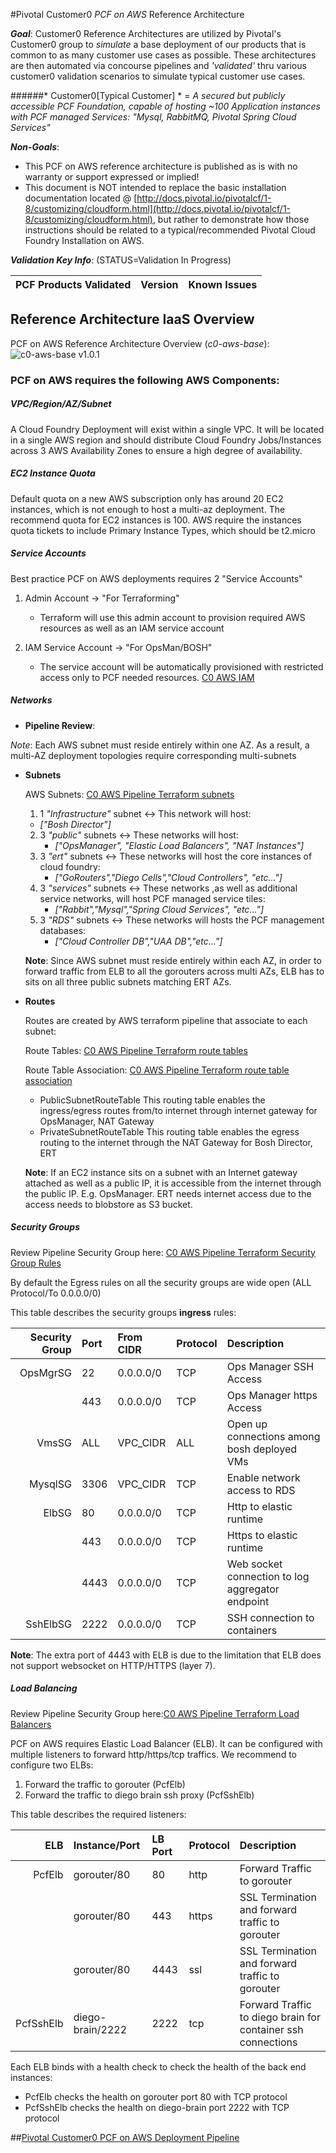 #Pivotal Customer0 _PCF on AWS_ Reference Architecture

*__Goal__*:  Customer0 Reference Architectures are utilized by Pivotal's Customer0 group to _simulate_ a base deployment of our products that is common to as many customer use cases as possible.  These architectures are then automated via concourse pipelines and _'validated'_ thru various customer0 validation scenarios to simulate typical customer use cases.

######* Customer0[Typical Customer] * = _A secured but publicly accessible PCF Foundation, capable of hosting ~100 Application instances with PCF managed Services: "Mysql, RabbitMQ, Pivotal Spring Cloud Services"_

*__Non-Goals__*:

- This PCF on AWS reference architecture is published as is with no warranty or support expressed or implied!
- This document is NOT intended to replace the basic installation documentation located @ [http://docs.pivotal.io/pivotalcf/1-8/customizing/cloudform.html](http://docs.pivotal.io/pivotalcf/1-8/customizing/cloudform.html), but rather to demonstrate how those instructions should be related to a typical/recommended Pivotal Cloud Foundry Installation on AWS.

*__Validation Key Info__*: (STATUS=Validation In Progress)

| PCF Products Validated        | Version                  | Known Issues              |
| -----------------------------:|:-------------------------|:-------------------------|

## Reference Architecture IaaS Overview

PCF on AWS Reference Architecture Overview (*c0-aws-base*):![c0-aws-base v1.0.1](../static/aws/images/PCF-AWS-RefArch-Overview/overview-arch.png)

### __PCF on AWS requires the following AWS Components__:

##### VPC/Region/AZ/Subnet

A Cloud Foundry Deployment will exist within a single VPC.  It will be located in a single AWS region and should distribute Cloud Foundry Jobs/Instances across 3 AWS Availability Zones to ensure a high degree of availability.

##### EC2 Instance Quota

Default quota on a new AWS subscription only has around 20 EC2 instances, which is not enough to host a multi-az deployment.
The recommend quota for EC2 instances is 100. AWS require the instances quota tickets to include Primary Instance Types, which should be t2.micro

##### Service Accounts

Best practice PCF on AWS deployments requires 2 "Service Accounts"

1. Admin Account -> "For Terraforming"

   - Terraform will use this admin account to provision required AWS resources as well as an IAM service account


2. IAM Service Account -> "For OpsMan/BOSH"

   - The service account will be automatically provisioned with restricted access only to PCF needed resources. [C0 AWS IAM ](https://github.com/pivotal-cf/aws-concourse/blob/master/terraform/iam.tf)

##### Networks

- **Pipeline Review**:

*Note*: Each AWS subnet must reside entirely within one AZ. As a result, a multi-AZ deployment topologies require corresponding multi-subnets

- **Subnets**

  AWS Subnets: [C0 AWS Pipeline Terraform subnets](https://github.com/pivotal-cf/aws-concourse/blob/master/terraform/subnets.tf)

  1. 1 *"Infrastructure"* subnet <->  This network will host:
    - _["Bosh Director"]_
  2. 3 *"public"* subnets <->  These networks will host:
		- _["OpsManager", "Elastic Load Balancers", "NAT Instances"]_
  3. 3 *"ert"* subnets <-> These networks will host the core instances of cloud foundry:
	   - _["GoRouters","Diego Cells","Cloud Controllers", "etc..."]_
  4. 3 *"services"* subnets <->  These networks ,as well as additional service networks, will host PCF managed service tiles:
  	 - _["Rabbit","Mysql","Spring Cloud Services", "etc..."]_
  5. 3 *"RDS"* subnets <->  These networks will hosts the PCF management databases:
     - _["Cloud Controller DB","UAA DB","etc..."]_   

  **Note**: Since AWS subnet must reside entirely within each AZ, in order to forward traffic from ELB to all the gorouters across multi AZs, ELB has to sits on all three public subnets matching ERT AZs.


- **Routes**

	Routes are created by AWS terraform pipeline that associate to each subnet:

  Route Tables: [C0 AWS Pipeline Terraform route tables](https://github.com/pivotal-cf/aws-concourse/blob/master/terraform/route_tables.tf)

  Route Table Association: [C0 AWS Pipeline Terraform route table association](https://github.com/pivotal-cf/aws-concourse/blob/master/terraform/route_table_associations.tf)

  * PublicSubnetRouteTable
    This routing table enables the ingress/egress routes from/to internet through internet gateway for OpsManager, NAT Gateway
  * PrivateSubnetRouteTable
    This routing table enables the egress routing to the internet through the NAT Gateway for Bosh Director, ERT

  **Note**: If an EC2 instance sits on a subnet with an Internet gateway attached as well as a public IP, it is accessible from the internet through the public IP. E.g. OpsManager. ERT needs internet access due to the access needs to blobstore as S3 bucket.



##### Security Groups

Review Pipeline Security Group here: [C0 AWS Pipeline Terraform Security Group Rules](https://github.com/pivotal-cf/aws-concourse/blob/master/terraform/security_group.tf)

By default the Egress rules on all the security groups are wide open (ALL Protocol/To 0.0.0.0/0)

This table describes the security groups **ingress** rules:

|Security Group| Port | From CIDR | Protocol |Description |
|-----------------------------:|:-------------------------|:-------------------------|:-------------------------|:-------------------------|
|OpsMgrSG|22|0.0.0.0/0|TCP|Ops Manager SSH Access|
||443|0.0.0.0/0|TCP|Ops Manager https Access|
|VmsSG|ALL|VPC_CIDR|ALL|Open up connections among bosh deployed VMs|
|MysqlSG|3306|VPC_CIDR|TCP|Enable network access to RDS|
|ElbSG|80|0.0.0.0/0|TCP|Http to elastic runtime|
||443|0.0.0.0/0|TCP|Https to elastic runtime|
||4443|0.0.0.0/0|TCP|Web socket connection to log aggregator endpoint|
|SshElbSG|2222|0.0.0.0/0|TCP|SSH connection to containers|

**Note**: The extra port of 4443 with ELB is due to the limitation that ELB does not support websocket on HTTP/HTTPS (layer 7).

##### Load Balancing

Review Pipeline Security Group here:[C0 AWS Pipeline Terraform Load Balancers](https://github.com/pivotal-cf/aws-concourse/blob/master/terraform/load_balancers.tf)

PCF on AWS requires Elastic Load Balancer (ELB). It can be configured with multiple listeners to forward http/https/tcp traffics. We recommend to configure two ELBs:

1. Forward the traffic to gorouter (PcfElb)
2. Forward the traffic to diego brain ssh proxy (PcfSshElb)

This table describes the required listeners:

|ELB|Instance/Port | LB Port|Protocol|Description |
|-----------------------------:|:-------------------------|:-------------------------|:-------------------------|:-------------------------|
|PcfElb|gorouter/80|80|http|Forward Traffic to gorouter|
||gorouter/80|443|https|SSL Termination and forward traffic to gorouter|
||gorouter/80|4443|ssl|SSL Termination and forward traffic to gorouter|
|PcfSshElb|diego-brain/2222|2222|tcp|Forward Traffic to diego brain for container ssh connections|

Each ELB binds with a health check to check the health of the back end instances:

* PcfElb checks the health on gorouter port 80 with TCP protocol
* PcfSshElb checks the health on diego-brain port 2222 with TCP protocol

##[Pivotal Customer0 PCF on AWS Deployment Pipeline](https://github.com/pivotal-cf/aws-concourse/tree/master/pipeline.yml)
